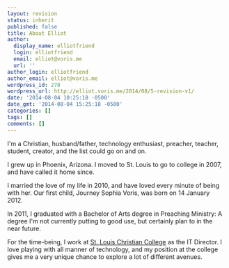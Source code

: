 ```yaml
---
layout: revision
status: inherit
published: false
title: About Elliot
author:
  display_name: elliotfriend
  login: elliotfriend
  email: elliot@voris.me
  url: ''
author_login: elliotfriend
author_email: elliot@voris.me
wordpress_id: 278
wordpress_url: http://elliot.voris.me/2014/08/5-revision-v1/
date: '2014-08-04 10:25:18 -0500'
date_gmt: '2014-08-04 15:25:18 -0500'
categories: []
tags: []
comments: []
---
```

<p>I'm a Christian, husband/father, technology enthusiast, preacher, teacher, student, creator, and the list could go on and on.</p>
<p>I grew up in Phoenix, Arizona. I moved to St.&nbsp;Louis to go to college in 2007, and have called it home since.</p>
<p>I married the love of my life in 2010, and have loved every minute of being with her. Our first child, Journey Sophia Voris, was born on 14 January 2012.</p>
<p>In 2011, I graduated with a Bachelor of Arts degree in Preaching Ministry: A degree I'm not currently putting to good use, but certainly plan&nbsp;to in the near future.</p>
<p>For the time-being, I work at <a class="vt-p" title="St. Louis Christian College" href="https://stlchristian.edu" target="_blank">St. Louis Christian College</a>&nbsp;as the IT Director. I love playing with all manner of technology, and my position at the college gives me a very unique chance to explore a lot of different avenues.</p>
